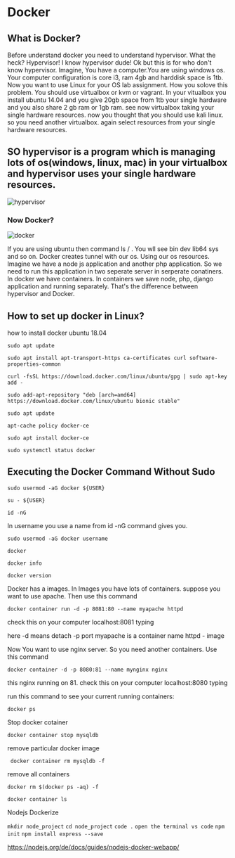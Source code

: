 # Docker
## What is Docker?

<p>Before understand docker you need to understand hypervisor. What the heck? Hypervisor! I know hypervisor dude! Ok but this is for who don't know hypervisor. Imagine, You have a computer.You are using windows os. Your computer configuration is core i3, ram 4gb and harddisk space is 1tb. Now you want to use Linux for your OS lab assignment. How you solove this problem. You should use virtualbox or kvm or vagrant. In your vitualbox you install ubuntu 14.04 and you give 20gb space from 1tb your single hardware and you also share 2 gb ram or 1gb ram. see now virtualbox taking your single hardware resources. now you thought that you should use kali linux. so you need another virtualbox. again select resources from your single hardware resources.   </p>

## SO hypervisor is a program which is managing lots of os(windows, linux, mac) in your virtualbox and hypervisor uses your single hardware resources. 

![hypervisor](https://user-images.githubusercontent.com/33630256/55679144-f0cbde80-5927-11e9-92b3-39480d54a949.png)


### Now Docker?
![docker](https://user-images.githubusercontent.com/33630256/55680270-62f8ef00-5939-11e9-9e4e-46e325a0a580.png)

If you are using ubuntu then command ls / . You wll see bin dev lib64 sys and so on. Docker creates tunnel with our os. Using our os resources. Imagine we have a node js application and another php application. So we need to run this application in two seperate server in serperate conatiners. In docker we have containers. In containers we save node, php, django application and 
running separately. That's the difference between hypervisor and Docker. 

## How to set up docker in Linux?
<p>how to install docker ubuntu 18.04 </p>

`sudo apt update`

`sudo apt install apt-transport-https ca-certificates curl software-properties-common`

`curl -fsSL https://download.docker.com/linux/ubuntu/gpg | sudo apt-key add -`

`sudo add-apt-repository "deb [arch=amd64] https://download.docker.com/linux/ubuntu bionic stable"`

`sudo apt update`

`apt-cache policy docker-ce`

`sudo apt install docker-ce`

`sudo systemctl status docker`

## Executing the Docker Command Without Sudo 

`sudo usermod -aG docker ${USER}`

`su - ${USER}`

`id -nG`

In username you use a name from id -nG command gives you.

`sudo usermod -aG docker username`

`docker`

`docker info`

`docker version`

Docker has a images. In Images you have lots of containers. suppose you want to use apache. Then use this command 

`docker container run -d -p 8081:80 --name myapache httpd`

check this on your computer localhost:8081 typing

here -d means detach 
-p port 
myapache is a container name 
httpd - image

Now You want to use nginx server. So you need another containers. Use this command 

`docker container -d -p 8080:81 --name mynginx nginx`

this nginx running on 81.
check this on your computer localhost:8080 typing

run this command to see your current running containers:

`docker ps`

Stop docker cotainer 

`docker container stop mysqldb`

remove particular docker image 

` docker container rm mysqldb -f`

remove all containers

`docker rm $(docker ps -aq) -f`

`docker container ls`



Nodejs Dockerize 

`mkdir node_project`
`cd node_project`
`code .`
`open the terminal vs code`
`npm init`
`npm install express --save`

https://nodejs.org/de/docs/guides/nodejs-docker-webapp/
